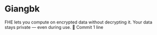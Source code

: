 # Giangbk
FHE lets you compute on encrypted data without decrypting it. Your data stays private — even during use. 🔐
Commit 1 line
